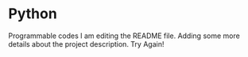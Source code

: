 # Python
Programmable codes
I am editing the README file. Adding some more details about the project description.
Try Again!
